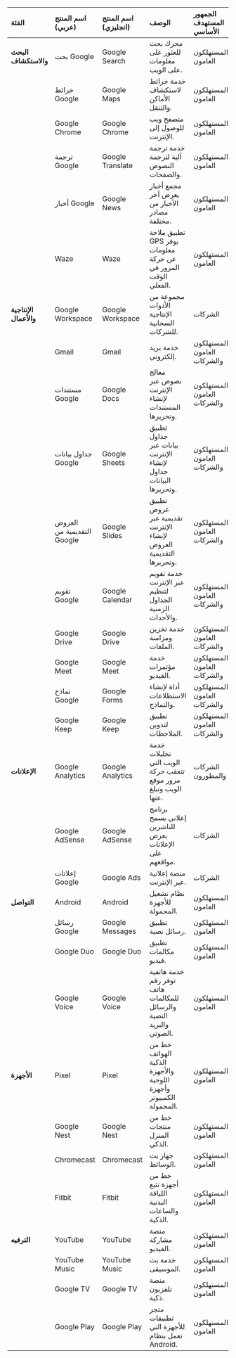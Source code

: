 | الفئة | اسم المنتج (عربي) | اسم المنتج (انجليزي) | الوصف | الجمهور المستهدف الأساسي |
| :--- | :--- | :--- | :--- | :--- |
| **البحث والاستكشاف** | بحث Google | Google Search | محرك بحث للعثور على معلومات على الويب. | المستهلكون العامون |
| | خرائط Google | Google Maps | خدمة خرائط لاستكشاف الأماكن والتنقل. | المستهلكون العامون |
| | Google Chrome | Google Chrome | متصفح ويب للوصول إلى الإنترنت. | المستهلكون العامون |
| | ترجمة Google | Google Translate | خدمة ترجمة آلية لترجمة النصوص والصفحات. | المستهلكون العامون |
| | أخبار Google | Google News | مجمع أخبار يعرض آخر الأخبار من مصادر مختلفة. | المستهلكون العامون |
| | Waze | Waze | تطبيق ملاحة GPS يوفر معلومات عن حركة المرور في الوقت الفعلي. | المستهلكون العامون |
| **الإنتاجية والأعمال** | Google Workspace | Google Workspace | مجموعة من الأدوات الإنتاجية السحابية للشركات. | الشركات |
| | Gmail | Gmail | خدمة بريد إلكتروني. | المستهلكون العامون والشركات |
| | مستندات Google | Google Docs | معالج نصوص عبر الإنترنت لإنشاء المستندات وتحريرها. | المستهلكون العامون والشركات |
| | جداول بيانات Google | Google Sheets | تطبيق جداول بيانات عبر الإنترنت لإنشاء جداول البيانات وتحريرها. | المستهلكون العامون والشركات |
| | العروض التقديمية من Google | Google Slides | تطبيق عروض تقديمية عبر الإنترنت لإنشاء العروض التقديمية وتحريرها. | المستهلكون العامون والشركات |
| | تقويم Google | Google Calendar | خدمة تقويم عبر الإنترنت لتنظيم الجداول الزمنية والأحداث. | المستهلكون العامون والشركات |
| | Google Drive | Google Drive | خدمة تخزين ومزامنة الملفات. | المستهلكون العامون والشركات |
| | Google Meet | Google Meet | خدمة مؤتمرات الفيديو. | المستهلكون العامون والشركات |
| | نماذج Google | Google Forms | أداة لإنشاء الاستطلاعات والنماذج. | المستهلكون العامون والشركات |
| | Google Keep | Google Keep | تطبيق لتدوين الملاحظات. | المستهلكون العامون والشركات |
| **الإعلانات** | Google Analytics | Google Analytics | خدمة تحليلات الويب التي تتعقب حركة مرور موقع الويب وتبلغ عنها. | الشركات والمطورون |
| | Google AdSense | Google AdSense | برنامج إعلاني يسمح للناشرين بعرض الإعلانات على مواقعهم. | الشركات |
| | إعلانات Google | Google Ads | منصة إعلانية عبر الإنترنت. | الشركات |
| **التواصل** | Android | Android | نظام تشغيل للأجهزة المحمولة. | المستهلكون العامون |
| | رسائل Google | Google Messages | تطبيق رسائل نصية. | المستهلكون العامون |
| | Google Duo | Google Duo | تطبيق مكالمات فيديو. | المستهلكون العامون |
| | Google Voice | Google Voice | خدمة هاتفية توفر رقم هاتف للمكالمات والرسائل النصية والبريد الصوتي. | المستهلكون العامون |
| **الأجهزة** | Pixel | Pixel | خط من الهواتف الذكية والأجهزة اللوحية وأجهزة الكمبيوتر المحمولة. | المستهلكون العامون |
| | Google Nest | Google Nest | خط من منتجات المنزل الذكي. | المستهلكون العامون |
| | Chromecast | Chromecast | جهاز بث الوسائط. | المستهلكون العامون |
| | Fitbit | Fitbit | خط من أجهزة تتبع اللياقة البدنية والساعات الذكية. | المستهلكون العامون |
| **الترفيه** | YouTube | YouTube | منصة مشاركة الفيديو. | المستهلكون العامون |
| | YouTube Music | YouTube Music | خدمة بث الموسيقى. | المستهلكون العامون |
| | Google TV | Google TV | منصة تلفزيون ذكية. | المستهلكون العامون |
| | Google Play | Google Play | متجر تطبيقات للأجهزة التي تعمل بنظام Android. | المستهلكون العامون |
